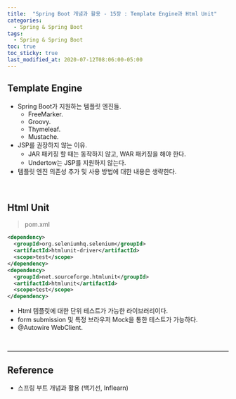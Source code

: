 ```yaml
---
title:  "Spring Boot 개념과 활용 - 15장 : Template Engine과 Html Unit"
categories:
  - Spring & Spring Boot
tags:
  - Spring & Spring Boot
toc: true
toc_sticky: true
last_modified_at: 2020-07-12T08:06:00-05:00
---
```


## Template Engine

* Spring Boot가 지원하는 템플릿 엔진들.
  * FreeMarker.
  * Groovy.
  * Thymeleaf.
  * Mustache.
* JSP를 권장하지 않는 이유.
  * JAR 패키징 할 때는 동작하지 않고, WAR 패키징을 해야 한다.
  * Undertow는 JSP를 지원하지 않는다.
* 템플릿 엔진 의존성 추가 및 사용 방법에 대한 내용은 생략한다.

<br>

## Html Unit

> pom.xml

```xml
<dependency>
  <groupId>org.seleniumhq.selenium</groupId>
  <artifactId>htmlunit-driver</artifactId>
  <scope>test</scope>
</dependency>
<dependency>
  <groupId>net.sourceforge.htmlunit</groupId>
  <artifactId>htmlunit</artifactId>
  <scope>test</scope>
</dependency>
```

* Html 템플릿에 대한 단위 테스트가 가능한 라이브러리이다.
* form submission 및 특정 브라우저 Mock을 통한 테스트가 가능하다.
* @Autowire WebClient.

<br>

---

## Reference

* 스프링 부트 개념과 활용 (백기선, Inflearn)
